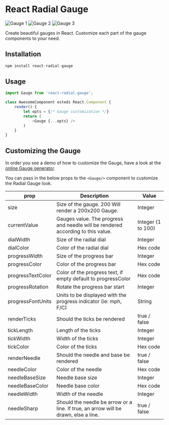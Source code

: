 # React Radial Gauge

![Gauge 1](https://veerasundar.com/img/gauges/opt-1.png) ![Gauge 2](https://veerasundar.com/img/gauges/opt-2.png) ![Gauge 3](https://veerasundar.com/img/gauges/opt-3.png)

Create beautiful gauges in React. Customize each part of the gauge components to your need. 

## Installation

```javascript
npm install react-radial-gauge
```

## Usage

```javascript
import Gauge from 'react-radial-gauge';

class AwesomeComponent esteds React.Component {
    render() {
        let opts = {/* Gauge customization */}
        return (
            <Gauge {...opts} />
        )
    }
}
```

## Customizing the Gauge

In order you see a demo of how to customize the Gauge, have a look at the [online Gauge generator](https://veerasundar.com/gauge-generator).

You can pass in the below props to the `<Gauge/>` component to customize the Radial Gauge look.

| prop | Description | Value |
|------|-------------|------|
| size | Size of the gauge. 200 Will render a 200x200 Gauge. | Integer |
|currentValue | Gauges value. The progress and needle will be rendered according to this value. | Integer (1 to 100) |
| dialWidth|  Size of the radial dial| Integer |
| dialColor| Color of the radial dial| Hex code  |
| progressWidth| Size of the progress bar | Integer |
| progressColor| Color of the progress bar | Hex code |
| progressTextColor| Color of the progress text, if empty default to progressColor | Hex code |
| progressRotation| Rotate the progress bar start | Integer |
| progressFontUnits | Units to be displayed with the progress indicator (ie: mph, F/C) | String |
| renderTicks| Should the ticks be rendered | true / false |
| tickLength| Length of the ticks | Integer|
| tickWidth| Width of the ticks | Integer|
| tickColor| Color of the ticks | Hex code |
| renderNeedle| Should the needle and base be rendered | true / false |
| needleColor| Color of the needle | Hex code |
| needleBaseSize| Needle base size | Integer|
| needleBaseColor| Needle base color | Hex code |
| needleWidth| Width of the needle | Integer|
| needleSharp| Should the needle be arrow or a line. If true, an arrow will be drawn, else a line.| true / false |




